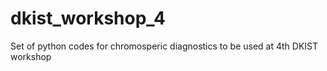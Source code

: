 # dkist_workshop_4
Set of python codes for chromosperic diagnostics to be used at 4th DKIST workshop
